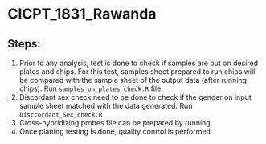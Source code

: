 # CICPT_1831_Rawanda
## Steps:
1. Prior to any analysis, test is done to check if samples are put on desired plates and chips. For this test, samples sheet prepared to run chips will be compared with the sample sheet of the output data (after running chips). 
Run `samples_on_plates_check.R` file. 
2. Discordant sex check need to be done to check if the gender on input sample sheet matched with the data generated. Run `Disccordant_Sex_check.R`
4. Cross-hybridizing probes file can be prepared by running 
3. Once platting testing is done, quality control is performed
